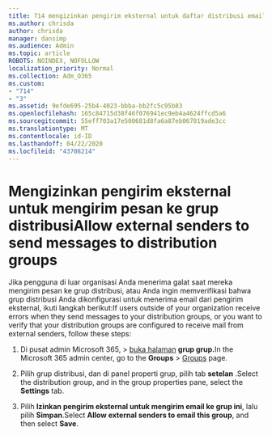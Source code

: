 ```yaml
---
title: 714 mengizinkan pengirim eksternal untuk daftar distribusi email
ms.author: chrisda
author: chrisda
manager: dansimp
ms.audience: Admin
ms.topic: article
ROBOTS: NOINDEX, NOFOLLOW
localization_priority: Normal
ms.collection: Adm_O365
ms.custom:
- "714"
- "3"
ms.assetid: 9efde695-25b4-4023-bbba-bb2fc5c95b83
ms.openlocfilehash: 165c84715d38f46f076941ec9eb4a4624ffcd5a6
ms.sourcegitcommit: 55eff703a17e500681d8fa6a87eb067019ade3cc
ms.translationtype: MT
ms.contentlocale: id-ID
ms.lasthandoff: 04/22/2020
ms.locfileid: "43708214"
---
```

# <a name="allow-external-senders-to-send-messages-to-distribution-groups"></a><span data-ttu-id="e9eca-102">Mengizinkan pengirim eksternal untuk mengirim pesan ke grup distribusi</span><span class="sxs-lookup"><span data-stu-id="e9eca-102">Allow external senders to send messages to distribution groups</span></span>

<span data-ttu-id="e9eca-103">Jika pengguna di luar organisasi Anda menerima galat saat mereka mengirim pesan ke grup distribusi, atau Anda ingin memverifikasi bahwa grup distribusi Anda dikonfigurasi untuk menerima email dari pengirim eksternal, ikuti langkah berikut:</span><span class="sxs-lookup"><span data-stu-id="e9eca-103">If users outside of your organization receive errors when they send messages to your distribution groups, or you want to verify that your distribution groups are configured to receive mail from external senders, follow these steps:</span></span>

1. <span data-ttu-id="e9eca-104">Di pusat admin Microsoft 365, > [buka halaman](https://portal.office.com/adminportal/home#/groups) **grup grup.**</span><span class="sxs-lookup"><span data-stu-id="e9eca-104">In the Microsoft 365 admin center, go to the **Groups** > [Groups](https://portal.office.com/adminportal/home#/groups) page.</span></span>  

2. <span data-ttu-id="e9eca-105">Pilih grup distribusi, dan di panel properti grup, pilih tab **setelan** .</span><span class="sxs-lookup"><span data-stu-id="e9eca-105">Select the distribution group, and in the group properties pane, select the **Settings** tab.</span></span>

3. <span data-ttu-id="e9eca-106">Pilih **Izinkan pengirim eksternal untuk mengirim email ke grup ini**, lalu pilih **Simpan**.</span><span class="sxs-lookup"><span data-stu-id="e9eca-106">Select **Allow external senders to email this group**, and then select **Save**.</span></span>
